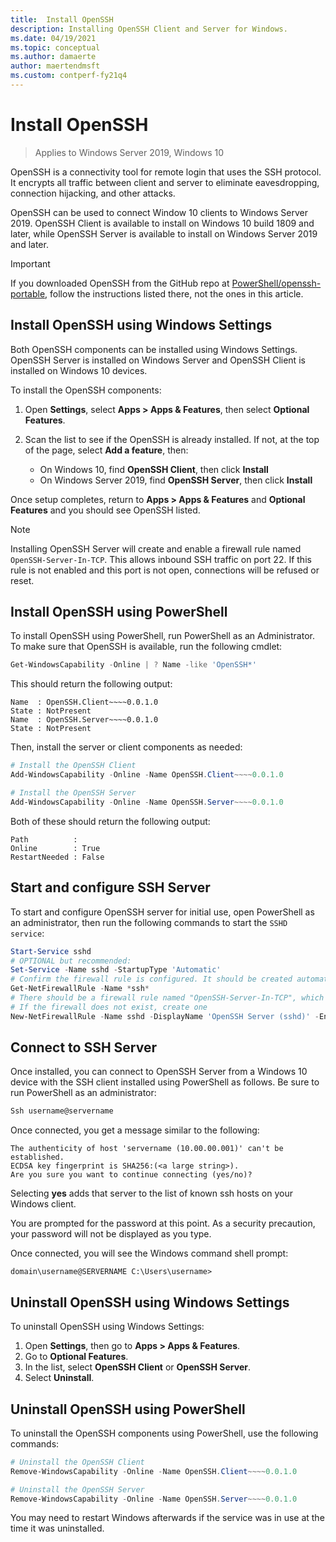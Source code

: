 ```yaml
---
title:  Install OpenSSH
description: Installing OpenSSH Client and Server for Windows.
ms.date: 04/19/2021
ms.topic: conceptual
ms.author: damaerte
author: maertendmsft
ms.custom: contperf-fy21q4
---
```


# Install OpenSSH

> Applies to Windows Server 2019, Windows 10

OpenSSH is a connectivity tool for remote login that uses the SSH protocol. It encrypts all traffic between client and server to eliminate eavesdropping, connection hijacking, and other attacks.

OpenSSH can be used to connect Window 10 clients to Windows Server 2019. OpenSSH Client is available to install on Windows 10 build 1809 and later, while OpenSSH Server is available to install on Windows Server 2019 and later.

> [!IMPORTANT]
> If you downloaded OpenSSH from the GitHub repo at [PowerShell/openssh-portable](https://github.com/PowerShell/OpenSSH-Portable), follow the instructions listed there, not the ones in this article.

## Install OpenSSH using Windows Settings

Both OpenSSH components can be installed using Windows Settings. OpenSSH Server is installed on Windows Server and OpenSSH Client is installed on Windows 10 devices.

To install the OpenSSH components:

1. Open **Settings**, select **Apps > Apps & Features**, then select **Optional Features**.

1. Scan the list to see if the OpenSSH is already installed. If not, at the top of the page, select **Add a feature**, then:

    - On Windows 10, find **OpenSSH Client**, then click **Install**
    - On Windows Server 2019, find **OpenSSH Server**, then click **Install**

Once setup completes, return to **Apps > Apps & Features** and **Optional Features** and you should see OpenSSH listed.

> [!NOTE]
> Installing OpenSSH Server will create and enable a firewall rule named `OpenSSH-Server-In-TCP`. This allows inbound SSH traffic on port 22. If this rule is not enabled and this port is not open, connections will be refused or reset.

## Install OpenSSH using PowerShell

To install OpenSSH using PowerShell, run PowerShell as an Administrator.
To make sure that OpenSSH is available, run the following cmdlet:

```powershell
Get-WindowsCapability -Online | ? Name -like 'OpenSSH*'
```

This should return the following output:

```
Name  : OpenSSH.Client~~~~0.0.1.0
State : NotPresent
Name  : OpenSSH.Server~~~~0.0.1.0
State : NotPresent
```

Then, install the server or client components as needed:

```powershell
# Install the OpenSSH Client
Add-WindowsCapability -Online -Name OpenSSH.Client~~~~0.0.1.0

# Install the OpenSSH Server
Add-WindowsCapability -Online -Name OpenSSH.Server~~~~0.0.1.0
```

Both of these should return the following output:

```
Path          :
Online        : True
RestartNeeded : False
```

## Start and configure SSH Server

To start and configure OpenSSH server for initial use, open PowerShell as an administrator, then run the following commands to start the `SSHD service`:

```powershell
Start-Service sshd
# OPTIONAL but recommended:
Set-Service -Name sshd -StartupType 'Automatic'
# Confirm the firewall rule is configured. It should be created automatically by setup.
Get-NetFirewallRule -Name *ssh*
# There should be a firewall rule named "OpenSSH-Server-In-TCP", which should be enabled
# If the firewall does not exist, create one
New-NetFirewallRule -Name sshd -DisplayName 'OpenSSH Server (sshd)' -Enabled True -Direction Inbound -Protocol TCP -Action Allow -LocalPort 22
```

## Connect to SSH Server

Once installed, you can connect to OpenSSH Server from a Windows 10 device with the SSH client installed using PowerShell as follows. Be sure to run PowerShell as an administrator:

```powershell
Ssh username@servername
```

Once connected, you get a message similar to the following:

```
The authenticity of host 'servername (10.00.00.001)' can't be established.
ECDSA key fingerprint is SHA256:(<a large string>).
Are you sure you want to continue connecting (yes/no)?
```

Selecting **yes** adds that server to the list of known ssh hosts on your Windows client.

You are prompted for the password at this point. As a security precaution, your password will not be displayed as you type.

Once connected, you will see the Windows command shell prompt:

```
domain\username@SERVERNAME C:\Users\username>
```

## Uninstall OpenSSH using Windows Settings

To uninstall OpenSSH using Windows Settings:

1. Open **Settings**, then go to **Apps > Apps & Features**.
1. Go to **Optional Features**.
1. In the list, select **OpenSSH Client** or **OpenSSH Server**.
1. Select **Uninstall**.

## Uninstall OpenSSH using PowerShell

To uninstall the OpenSSH components using PowerShell, use the following commands:

```powershell
# Uninstall the OpenSSH Client
Remove-WindowsCapability -Online -Name OpenSSH.Client~~~~0.0.1.0

# Uninstall the OpenSSH Server
Remove-WindowsCapability -Online -Name OpenSSH.Server~~~~0.0.1.0
```

You may need to restart Windows afterwards if the service was in use at the time it was uninstalled.